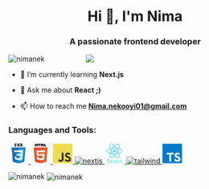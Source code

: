 <h1 align="center">Hi 👋, I'm Nima</h1>
<h3 align="center">A passionate frontend developer</h3>

<img align="right" width="350" src="https://i.pinimg.com/originals/ed/ec/57/edec57b70e496d6310c0ba533909acb2.gif" />
<p align="left"> <img src="https://komarev.com/ghpvc/?username=nimanek&label=Profile%20views&color=3ab40e&style=flat" alt="nimanek" /> </p>

- 🌱 I’m currently learning **Next.js**

- 💬 Ask me about **React ;)**

- 📫 How to reach me **Nima.nekooyi01@gmail.com**


<p align="left">
</p>

<h3 align="left">Languages and Tools:</h3>
<p align="left"> <a href="https://www.w3schools.com/css/" target="_blank" rel="noreferrer"> <img src="https://raw.githubusercontent.com/devicons/devicon/master/icons/css3/css3-original-wordmark.svg" alt="css3" width="40" height="40"/> </a> <a href="https://www.w3.org/html/" target="_blank" rel="noreferrer"> <img src="https://raw.githubusercontent.com/devicons/devicon/master/icons/html5/html5-original-wordmark.svg" alt="html5" width="40" height="40"/> </a> <a href="https://developer.mozilla.org/en-US/docs/Web/JavaScript" target="_blank" rel="noreferrer"> <img src="https://raw.githubusercontent.com/devicons/devicon/master/icons/javascript/javascript-original.svg" alt="javascript" width="40" height="40"/> </a> <a href="https://nextjs.org/" target="_blank" rel="noreferrer"> <img src="https://cdn.worldvectorlogo.com/logos/nextjs-2.svg" alt="nextjs" width="40" height="40"/> </a> <a href="https://reactjs.org/" target="_blank" rel="noreferrer"> <img src="https://raw.githubusercontent.com/devicons/devicon/master/icons/react/react-original-wordmark.svg" alt="react" width="40" height="40"/> </a> <a href="https://tailwindcss.com/" target="_blank" rel="noreferrer"> <img src="https://www.vectorlogo.zone/logos/tailwindcss/tailwindcss-icon.svg" alt="tailwind" width="40" height="40"/> </a> <a href="https://www.typescriptlang.org/" target="_blank" rel="noreferrer"> <img src="https://raw.githubusercontent.com/devicons/devicon/master/icons/typescript/typescript-original.svg" alt="typescript" width="40" height="40"/> </a> </p>

<p><img align="left" src="https://github-readme-stats.vercel.app/api/top-langs?username=nimanek&show_icons=true&locale=en&layout=compact" alt="nimanek" /></p>

<p>&nbsp;<img align="center" src="https://github-readme-stats.vercel.app/api?username=nimanek&show_icons=true&locale=en" alt="nimanek" /></p>


